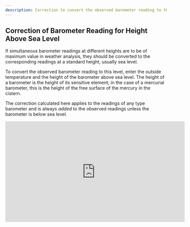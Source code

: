 ```yaml
---
description: Correction to convert the observed barometer reading to the corresponding value at sea level. Nautical Calculator for Android.
---
```

## Correction of Barometer Reading for Height Above Sea Level
If simultaneous barometer readings at different heights are to be of maximum value in weather analysis, they should be converted to the corresponding readings at a standard height, usually sea level.

To convert the observed barometer reading to this level, enter the outside temperature and the height of the barometer above sea level. The height of a barometer is the height of its sensitive element; in the case of a mercurial barometer, this is the height of the free surface of the mercury in the cistern.

The correction calculated here applies to the readings of any type barometer and is always _added_ to the observed readings unless the barometer is below sea level.

<iframe width="560" height="315" src="https://www.youtube.com/embed/8-C2ARD-o9o" title="YouTube video player" frameborder="0" allow="accelerometer; autoplay; clipboard-write; encrypted-media; gyroscope; picture-in-picture" allowfullscreen></iframe>
